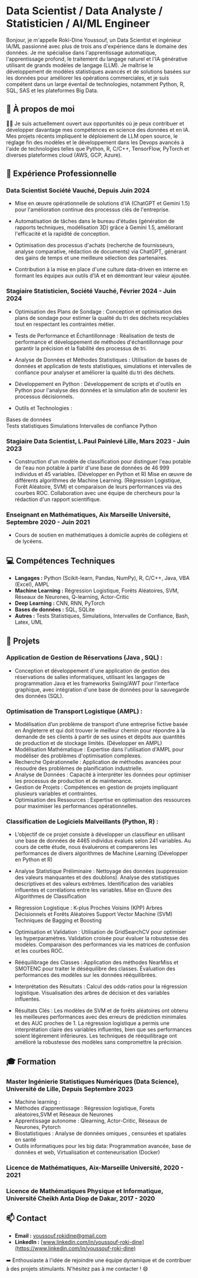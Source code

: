 # Data Scientist / Data Analyste / Statisticien / AI/ML Engineer 

Bonjour, je m'appelle Roki-Dine Youssouf, un Data Scientist et ingénieur IA/ML passionné avec plus de trois ans d'expérience dans le domaine des données. Je me spécialise dans l'apprentissage automatique, l'apprentissage profond, le traitement du langage naturel et l'IA générative utilisant de grands modèles de langage (LLM). Je maîtrise le développement de modèles statistiques avancés et de solutions basées sur les données pour améliorer les opérations commerciales, et je suis compétent dans un large éventail de technologies, notamment Python, R, SQL, SAS et les plateformes Big Data.

## 👋 À propos de moi

👨‍💻 Je suis actuellement ouvert aux opportunités où je peux contribuer et développer davantage mes compétences en science des données et en IA. Mes projets récents impliquent le déploiement de LLM open source, le réglage fin des modèles et le développement dans les Devops avancés à l'aide de technologies telles que Python, R, C/C++, TensorFlow, PyTorch et diverses plateformes cloud (AWS, GCP, Azure).

## 🚀 Expérience Professionnelle
### Data Scientist  Société Vauché, Depuis Juin 2024
- Mise en œuvre opérationnelle de solutions d'IA (ChatGPT et Gemini 1.5) pour l'amélioration continue des processus clés de l'entreprise.

- Automatisation de tâches dans le bureau d'études (génération de rapports techniques, modélisation 3D) grâce à Gemini 1.5, améliorant l'efficacité et la rapidité de conception.

- Optimisation des processus d'achats (recherche de fournisseurs, analyse comparative, rédaction de documents) via ChatGPT, générant des gains de temps et une meilleure sélection des partenaires.

- Contribution à la mise en place d'une culture data-driven en interne en formant les équipes aux outils d'IA et en démontrant leur valeur ajoutée.

### Stagiaire Statisticien, Société Vauché, Février 2024 - Juin 2024
- Optimisation des Plans de Sondage : Conception et optimisation des plans de sondage pour estimer la qualité du tri des déchets recyclables tout en respectant les contraintes métier.

- Tests de Performance et Échantillonnage : Réalisation de tests de performance et développement de méthodes d'échantillonnage pour garantir la précision et la fiabilité des processus de tri.

- Analyse de Données et Méthodes Statistiques : Utilisation de bases de données et application de tests statistiques, simulations et intervalles de confiance pour analyser et améliorer la qualité du tri des déchets.

- Développement en Python : Développement de scripts et d'outils en Python pour l'analyse des données et la simulation afin de soutenir les processus décisionnels.

- Outils et Technologies :
  
Bases de données   
Tests statistiques
Simulations
Intervalles de confiance
Python

### Stagiaire Data Scientist, L.Paul Painlevé Lille, Mars 2023 - Juin 2023
- Construction d'un modèle de classification pour distinguer l'eau potable de l'eau non potable à
  partir d'une base de données de 46 999 individus et 45 variables. (Développer en Python et R)
  Mise en œuvre de différents algorithmes de Machine Learning. (Régression Logistique, Forêt
  Aléatoire, SVM) et comparaison de leurs performances via des courbes ROC.
  Collaboration avec une équipe de chercheurs pour la rédaction d'un rapport scientifique.
### Enseignant en Mathématiques, Aix Marseille Université, Septembre 2020 - Juin 2021
- Cours de soutien en mathématiques à domicile auprès de collégiens et de lycéens.

## 💻 Compétences Techniques

- **Langages :** Python (Scikit-learn, Pandas, NumPy), R, C/C++, Java, VBA (Excel), AMPL
- **Machine Learning :** Régression Logistique, Forêts Aléatoires, SVM, Réseaux de Neurones, Q-learning, Actor-Critic
- **Deep Learning :** CNN, RNN, PyTorch
- **Bases de données :** SQL, SQLite
- **Autres :** Tests Statistiques, Simulations, Intervalles de Confiance, Bash, Latex, UML

## 🔨 Projets

### **Application de Gestion de Réservations (Java , SQL) :**
-  Conception et développement d'une application de gestion des réservations de salles informatiques,
   utilisant les langages de programmation Java et les frameworks Swing/AWT pour l'interface
   graphique, avec intégration d'une base de données pour la sauvegarde des données (SQL).
### **Optimisation de Transport Logistique (AMPL) :**
- Modélisation d’un problème de transport d’une entreprise fictive basée en Angleterre et qui doit trouver
   le meilleur chemin pour répondre à la demande de ses clients à partir de ses usines et dépôts aux
   quantités de production et de stockage limités. (Développer en AMPL)
- Modélisation Mathématique : Expertise dans l'utilisation d'AMPL pour modéliser des problèmes d'optimisation complexes.
- Recherche Opérationnelle : Application de méthodes avancées pour résoudre des problèmes de planification industrielle.
- Analyse de Données : Capacité à interpréter les données pour optimiser les processus de production et de maintenance.
- Gestion de Projets : Compétences en gestion de projets impliquant plusieurs variables et contraintes.
- Optimisation des Ressources : Expertise en optimisation des ressources pour maximiser les performances opérationnelles.
### **Classification de Logiciels Malveillants (Python, R) :**
- L’objectif de ce projet consiste à développer un classifieur en utilisant une base de données de 4465
  individus évalués selon 241 variables. Au cours de cette étude, nous évaluerons et comparerons les
  performances de divers algorithmes de Machine Learning (Développer en Python et R)
- Analyse Statistique Préliminaire : Nettoyage des données (suppression des valeurs manquantes et des doublons).
Analyse des statistiques descriptives et des valeurs extrêmes.
Identification des variables influentes et corrélations entre les variables.
Mise en Œuvre des Algorithmes de Classification

- Régression Logistique :
K-plus Proches Voisins (KPP)
Arbres Décisionnels et Forêts Aléatoires
Support Vector Machine (SVM)
Techniques de Bagging et Boosting
- Optimisation et Validation :
Utilisation de GridSearchCV pour optimiser les hyperparamètres.
Validation croisée pour évaluer la robustesse des modèles.
Comparaison des performances via les matrices de confusion et les courbes ROC.
- Rééquilibrage des Classes :
Application des méthodes NearMiss et SMOTENC pour traiter le déséquilibre des classes.
Évaluation des performances des modèles sur les données rééquilibrées.
- Interprétation des Résultats :
Calcul des odds-ratios pour la régression logistique.
Visualisation des arbres de décision et des variables influentes.
- Résultats Clés : 
Les modèles de SVM et de forêts aléatoires ont obtenu les meilleures performances avec des erreurs de prédiction minimales et des AUC proches de 1.
La régression logistique a permis une interprétation claire des variables influentes, bien que ses performances soient légèrement inférieures.
Les techniques de rééquilibrage ont amélioré la robustesse des modèles sans compromettre la précision.  
## 🎓 Formation
### Master Ingénierie Statistiques Numériques (Data Science), Université de Lille, Depuis Septembre 2023
- Machine learning :
- Méthodes d’apprentissage :
Régression logistique, Forets aléatoires,SVM et Réseaux de Neurones
- Apprentissage autonome :
Qlearning, Actor-Critic, Réseaux de Neurones, Pytorch
- Biostatistiques :
Analyse de données omiques , censurées et spatiales en santé
- Outils informatiques pour les big data:
Programmation avancée, base de données et web, Virtualisation et conteneurisation (Docker)
### Licence de Mathématiques, Aix-Marseille Université, 2020 - 2021
### Licence de Mathématiques Physique et Informatique, Université Cheikh Anta Diop de Dakar, 2017 - 2020

## 📫 Contact

- **Email :** youssouf.rokidine@gmail.com
- **LinkedIn :** [www.linkedin.com/in/youssouf-roki-dine](https://www.linkedin.com/in/youssouf-roki-dine)

➡️ Enthousiaste à l'idée de rejoindre une équipe dynamique et de contribuer à des projets stimulants. N'hésitez pas à me contacter ! 😄
